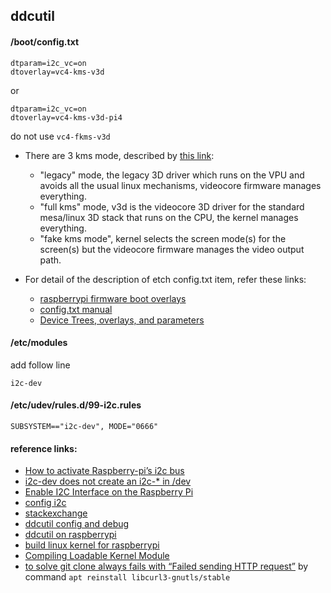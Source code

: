
## ddcutil

#### /boot/config.txt
```
dtparam=i2c_vc=on
dtoverlay=vc4-kms-v3d
```
or 
```
dtparam=i2c_vc=on
dtoverlay=vc4-kms-v3d-pi4
```
do not use ```vc4-fkms-v3d```

- There are 3 kms mode, described by [this link](https://www.raspberrypi.org/forums/viewtopic.php?t=260994):
    - "legacy" mode, the legacy 3D driver which runs on the VPU and avoids all the usual linux mechanisms, videocore firmware manages everything.
    - "full kms" mode, v3d is the videocore 3D driver for the standard mesa/linux 3D stack that runs on the CPU, the kernel manages everything.
    - "fake kms mode", kernel selects the screen mode(s) for the screen(s) but the videocore firmware manages the video output path.

- For detail of the description of etch config.txt item, refer these links: 
    - [raspberrypi firmware boot overlays](https://raw.githubusercontent.com/raspberrypi/firmware/master/boot/overlays/README)
    - [config.txt manual](https://www.raspberrypi.org/documentation/configuration/config-txt/) 
    - [Device Trees, overlays, and parameters](https://www.raspberrypi.org/documentation/configuration/device-tree.md)


#### /etc/modules

add follow line
```
i2c-dev
```

#### /etc/udev/rules.d/99-i2c.rules

```
SUBSYSTEM=="i2c-dev", MODE="0666"
```

#### reference links:

 - [How to activate Raspberry-pi’s i2c bus](https://openest.io/en/2020/01/18/activate-raspberry-pi-4-i2c-bus/)
 - [i2c-dev does not create an i2c-* in /dev](https://www.raspberrypi.org/forums/viewtopic.php?f=29&t=203990)
 - [Enable I2C Interface on the Raspberry Pi](https://www.raspberrypi-spy.co.uk/2014/11/enabling-the-i2c-interface-on-the-raspberry-pi/)
 - [config i2c](https://github.com/fivdi/i2c-bus/blob/master/doc/raspberry-pi-i2c.md)
 - [stackexchange](https://raspberrypi.stackexchange.com/questions/116726/enabling-of-i2c-0-via-dtparam-i2c-vc-on-on-pi-3b-causes-i2c-10-i2c-11-t)
 - [ddcutil config and debug](https://www.ddcutil.com/config/)
 - [ddcutil on raspberrypi](https://www.ddcutil.com/raspberry/)
 - [build linux kernel for raspberrypi](https://www.raspberrypi.org/documentation/linux/kernel/building.md) 
 - [Compiling Loadable Kernel Module](https://www.raspberrypi.org/forums/viewtopic.php?t=265682)
 - [to solve git clone always fails with “Failed sending HTTP request”](https://stackoverflow.com/questions/65556397/git-clone-always-fails-with-failed-sending-http-request) by command `apt reinstall libcurl3-gnutls/stable`
